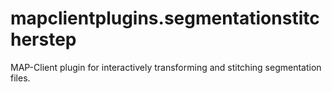 # mapclientplugins.segmentationstitcherstep
MAP-Client plugin for interactively transforming and stitching segmentation files.
